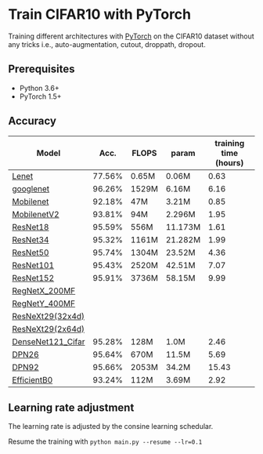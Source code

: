 # Train CIFAR10 with PyTorch

Training different architectures with [PyTorch](http://pytorch.org/) on the CIFAR10 dataset without any tricks i.e., auto-augmentation, cutout, droppath, dropout.

## Prerequisites
- Python 3.6+
- PyTorch 1.5+

## Accuracy
| Model             | Acc.        | FLOPS        | param        | training time (hours)|
| ----------------- | ----------- | -----------  | -----------  | -----------          |
| [Lenet](http://vision.stanford.edu/cs598_spring07/papers/Lecun98.pdf)|   77.56%    |0.65M | 0.06M | 0.63 |
| [googlenet](https://arxiv.org/pdf/1409.4842.pdf)      |   96.26%    |1529M | 6.16M | 6.16 |
| [Mobilenet](https://arxiv.org/pdf/1704.04861.pdf)     |   92.18%    |47M   | 3.21M | 0.85 |
| [MobilenetV2](https://arxiv.org/pdf/1801.04381.pdf)   |   93.81%    | 94M  | 2.296M| 1.95 |
| [ResNet18](https://arxiv.org/abs/1512.03385)          | 95.59%      | 556M |11.173M| 1.61 |
| [ResNet34](https://arxiv.org/abs/1512.03385)          | 95.32%      | 1161M|21.282M| 1.99 |
| [ResNet50](https://arxiv.org/abs/1512.03385)          | 95.74%      | 1304M|23.52M | 4.36 |
| [ResNet101](https://arxiv.org/abs/1512.03385)         | 95.43%      | 2520M|42.51M | 7.07 |
| [ResNet152](https://arxiv.org/abs/1512.03385)         | 95.91%      | 3736M|58.15M | 9.99 |
| [RegNetX_200MF](https://arxiv.org/abs/2003.13678)     |       |
| [RegNetY_400MF](https://arxiv.org/abs/2003.13678)     |      |
| [ResNeXt29(32x4d)](https://arxiv.org/abs/1611.05431)  |    |
| [ResNeXt29(2x64d)](https://arxiv.org/abs/1611.05431)  |      |
| [DenseNet121_Cifar](https://arxiv.org/abs/1608.06993) | 95.28%      | 128M | 1.0M | 2.46 |
| [DPN26](https://arxiv.org/abs/1707.01629)             | 95.64%      | 670M | 11.5M| 5.69 |
| [DPN92](https://arxiv.org/abs/1707.01629)             | 95.66%      |2053M | 34.2M|15.43 |
| [EfficientB0](https://arxiv.org/pdf/1905.11946.pdf)   | 93.24%      | 112M | 3.69M| 2.92 |

## Learning rate adjustment
The learning rate is adjusted by the consine learning schedular.

Resume the training with `python main.py --resume --lr=0.1`
